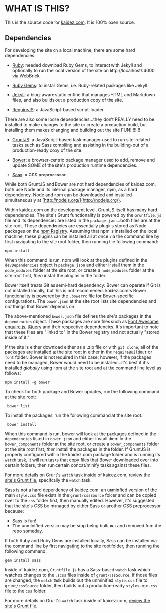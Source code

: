 # WHAT IS THIS?

This is the source code for [kaidez.com](http://kaidez/com). It is 100% open source.

## Dependencies

For developing the site on a local machine, there are some hard dependencies:

* [Ruby](https://www.ruby-lang.org/en/): needed download Ruby Gems, to interact with Jekyll and optionally to run the local version of the site on http://localhost/:4000 via WebBrick.

* [Ruby Gems](http://rubygems.org/): to install Gems, i.e. Ruby-related packages like Jekyll.

* [Jekyll](http://jekyllrb.com/): a blog-aware static enfine that manages HTML and Markdown files, and also builds out a production copy of the site.

* [RequireJS](http://requirejs.org/): a JavaScript-based script-loader.

There are also some loose dependencies...they don't REALLY need to be installed to make changes to the site or create a production build, but installing them makes changing and building out the site FUN!!!!!!!!

* [GruntJS](http://gruntjs.com/): a JavaScript-based task manager used to run site-related tasks such as Sass compiling and assisting in the building-out of a production-ready copy of the site.

* [Bower](http://bower.io/): a browser-centric package manager used to add, remove and update SOME of the site's production runtime dependencies.

* [Sass](http://sass-lang.com/): a CSS preprocessor.

While both GruntJS and Bower are not hard dependencies of kaidez.com, both use Node and its internal package manager, npm, as a hard dependency.  Node and npm can be downloaded and installed simultaneously at [http://nodejs.org/](http://nodejs.org/).

Within kaidez.com on the development level, GruntJS itself has many hard dependencies.  The site's Grunt functionality is powered by the `Gruntfile.js` file and its dependencies are listed in the `package.json`...both files are at the site root. These dependencies are essentially plugins stored as Node packages on the [npm Registry](https://npmjs.org/). Assuming that npm is installed on the local machine, these plugins can be installed all at once via the command line by first navigating to the site root folder, then running the following command:

    npm install

When this command is run, npm will look at the plugins defined in the `devDependencies` object in `package.json` and either install them in the `node_modules` folder at the site root, or create a `node_modules` folder at the site root first, *then* install the plugins in the folder.

Bower itself treats Git as semi-hard dependency: Bower can operate if Git is not installed locally, but this is not recommened. kaidez.com's Bower functionality is powered by the `.bowerrc` file for Bower-specific configurations.  The `bower.json` at the site root lists site dependencies and *not* things that Bower depends on.

The above-mentioned `bower.json` file defines the site's packages in the `dependencies` object. These packages are core files such as [Font Awesome](http://fortawesome.github.io/Font-Awesome/icons/), [enquire.js](http://wicky.nillia.ms/enquire.js/), [jQuery](http://jquery.com/) and their respective dependencies. It's important to note that these files are "linked to" in the Bower registry and not actually "stored inside of it."

If the site is either download either as a .zip file or with `git clone`, all of the packages are installed at the site root in either in the `requireBuildOut` or `font` folder. Bower is not required in this case; however, if the packages need to be managed, Bower would need to be installed...it's best if it's installed *globally* using npm at the site root and at the command line level as follows:

    npm install -g bower

To check for both package and Bower updates, run the following command at the site root:

     bower list

To install the packages, run the following command at the site root:

     bower install

When this command is run, bower will look at the packages defined in the `dependencies` listed in `bower.json` and either install them in the `bower_components` folder at the site root, or create a `bower_components` folder at the site root first, *then* install the packages in the folder. If GruntJS is properly configured within the kaidez.com package folder and is running its `watch` task, it will run tasks that copy files that Bower downloaded over into certain folders, then run certain concat/minify tasks against these files.

For more details on Grunt's `watch` task inside of kaidez.com, [review the site's Grunt file](https://github.com/kaidez/kaidez.com/blob/master/Gruntfile.js), specifcally the `watch` task.

Sass is not a hard dependency of kaidez.com: an unminfied version of the main `style.css` file exists in the `grunt/cssSource` folder and can be copied over to the `css` folder first, then manually edited. However, it's suggested that the site's CSS be managed by either Sass or another CSS preprocessor because:

* Sass is fun!
* The unminified version may be stop being built out and removed fom the repo someday.

If both Ruby and Ruby Gems are installed locally, Sass can be installed via the command line by first navigating to the site root folder, then running the following command:

    gem install sass

Inside of kaidez.com, `Gruntfile.js` has a Sass-based `watch` task which watches changes to the `.scss` files inside of `grunt/cssSource`. If those files are changed, the `watch` task builds out the unminified `style.css` file to `grunt/cssSource` folder, then builds out a production-ready `styles.min.css` file to the `css` folder.


For more details on Grunt's `watch` task inside of kaidez.com, [review the site's Grunt file](https://github.com/kaidez/kaidez.com/blob/master/Gruntfile.js).
